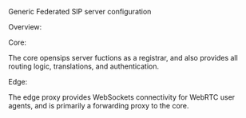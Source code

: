 Generic Federated SIP server configuration

Overview:

Core:

The core opensips server fuctions as a registrar, and also provides all routing logic, translations, and authentication.

Edge:

The edge proxy provides WebSockets connectivity for WebRTC user agents, and is primarily a forwarding proxy to the core.

